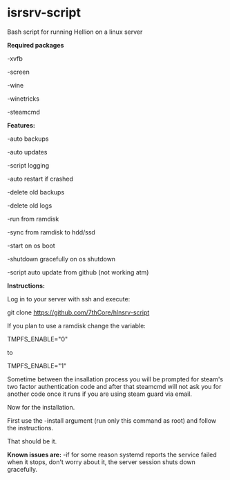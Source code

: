 # isrsrv-script
Bash script for running Hellion on a linux server

**Required packages**

-xvfb

-screen

-wine

-winetricks

-steamcmd

**Features:**

-auto backups

-auto updates

-script logging

-auto restart if crashed

-delete old backups

-delete old logs

-run from ramdisk

-sync from ramdisk to hdd/ssd

-start on os boot

-shutdown gracefully on os shutdown

-script auto update from github (not working atm)

**Instructions:**

Log in to your server with ssh and execute:

git clone https://github.com/7thCore/hlnsrv-script

If you plan to use a ramdisk change the variable:

TMPFS_ENABLE="0"

to

TMPFS_ENABLE="1"

Sometime between the insallation process you will be prompted for steam's two factor authentication code and after that steamcmd will not ask you for another code once it runs if you are using steam guard via email.

Now for the installation.

First use the -install argument (run only this command as root) and follow the instructions.

That should be it.

**Known issues are:**
-if for some reason systemd reports the service failed when it stops, don't worry about it, the server session shuts down gracefully.
